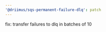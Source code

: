 ```yaml
---
'@driimus/sqs-permanent-failure-dlq': patch
---
```


fix: transfer failures to dlq in batches of 10
